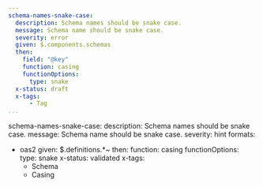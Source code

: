 ```yaml
---
schema-names-snake-case:
  description: Schema names should be snake case.
  message: Schema name should be snake case.
  severity: error
  given: $.components.schemas
  then:
    field: "@key"
    function: casing
    functionOptions:
      type: snake
  x-status: draft
  x-tags:
      - Tag          
...
```

schema-names-snake-case:
  description: Schema names should be snake case.
  message: Schema name should be snake case.
  severity: hint
  formats:
  - oas2
  given: $.definitions.*~
  then:
    function: casing
    functionOptions:
      type: snake
  x-status: validated
  x-tags:
      - Schema
      - Casing          